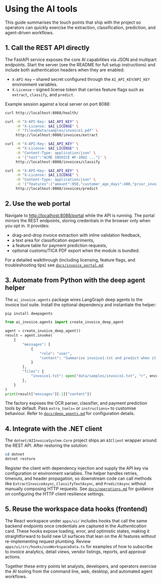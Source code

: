# Using the AI tools

This guide summarises the touch points that ship with the project so operators can
quickly exercise the extraction, classification, prediction, and agent-driven
workflows.

## 1. Call the REST API directly

The FastAPI service exposes the core AI capabilities via JSON and multipart
endpoints. Start the server (see the README for full setup instructions) and
include both authentication headers when they are enabled:

- `X-API-Key` – shared secret configured through the `AI_API_KEY`/`API_KEY`
  environment variables.
- `X-License` – signed license token that carries feature flags such as
  `extract`, `classify`, and `predict`.

Example session against a local server on port 8088:

```bash
curl http://localhost:8088/health/

curl -H "X-API-Key: $AI_API_KEY" \
     -H "X-License: $AI_LICENSE" \
     -F "file=@data/samples/invoice1.pdf" \
     http://localhost:8088/invoices/extract

curl -H "X-API-Key: $AI_API_KEY" \
     -H "X-License: $AI_LICENSE" \
     -H "Content-Type: application/json" \
     -d '{"text":"ACME INVOICE #F-1002 ..."}' \
     http://localhost:8088/invoices/classify

curl -H "X-API-Key: $AI_API_KEY" \
     -H "X-License: $AI_LICENSE" \
     -H "Content-Type: application/json" \
     -d '{"features":{"amount":950,"customer_age_days":400,"prior_invoices":12,"late_ratio":0.2,"weekday":2,"month":9}}' \
     http://localhost:8088/invoices/predict
```

## 2. Use the web portal

Navigate to [http://localhost:8088/portal](http://localhost:8088/portal) while
the API is running. The portal mirrors the REST endpoints, storing credentials
in the browser only when you opt in. It provides:

- drag-and-drop invoice extraction with inline validation feedback,
- a text area for classification experiments,
- a feature table for payment prediction requests,
- optional customs/TICA PDF export when the module is bundled.

For a detailed walkthrough (including licensing, feature flags, and
troubleshooting tips) see [`docs/invoice_portal.md`](invoice_portal.md).

## 3. Automate from Python with the deep agent helper

The `ai_invoice.agents` package wires LangGraph deep agents to the invoice tool
suite. Install the optional dependency and instantiate the helper:

```bash
pip install deepagents
```

```python
from ai_invoice.agents import create_invoice_deep_agent

agent = create_invoice_deep_agent()
result = agent.invoke(
    {
        "messages": [
            {
                "role": "user",
                "content": "Summarise invoice1.txt and predict when it will be paid.",
            }
        ],
        "files": {
            "invoice1.txt": open("data/samples/invoice1.txt", "r", encoding="utf-8").read(),
        },
    }
)
print(result["messages"][-1]["content"])
```

The factory exposes the OCR parser, classifier, and payment prediction tools by
default. Pass `extra_tools=` or `instructions=` to customise behaviour. Refer to
[`docs/deep_agents.md`](deep_agents.md) for configuration details.

## 4. Integrate with the .NET client

The `dotnet/AIInvoiceSystem.Core` project ships an `AIClient` wrapper around the
REST API. After restoring the solution:

```powershell
cd dotnet
dotnet restore
```

Register the client with dependency injection and supply the API key via
configuration or environment variables. The helper handles retries, timeouts,
and header propagation, so downstream code can call methods like
`ExtractInvoiceAsync`, `ClassifyTextAsync`, and `PredictAsync` without manually
composing HTTP requests. See [`docs/operations.md`](operations.md) for guidance
on configuring the HTTP client resilience settings.

## 5. Reuse the workspace data hooks (frontend)

The React workspace under `apps/ui/` includes hooks that call the same backend
endpoints once credentials are captured in the *Authentication* card. These
hooks expose loading, error, and optimistic states, making it straightforward to
build new UI surfaces that lean on the AI features without re-implementing
request plumbing. Review `apps/ui/src/hooks/useWorkspaceData.ts` for examples of
how to subscribe to invoice analytics, detail views, vendor listings, reports,
and approval actions.

Together these entry points let analysts, developers, and operators exercise the
AI tooling from the command line, web, desktop, and automated agent workflows.
